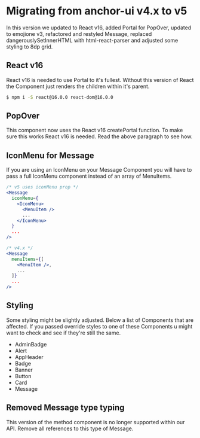 # Migrating from anchor-ui v4.x to v5
In this version we updated to React v16, added Portal for PopOver, updated to emojione v3, refactored and restyled Message, replaced dangerouslySetInnerHTML with html-react-parser and adjusted some styling to 8dp grid.

## React v16
React v16 is needed to use Portal to it's fullest. Without this version of React the Component just renders the children within it's parent.
```bash
$ npm i -S react@16.0.0 react-dom@16.0.0
```

## PopOver
This component now uses the React v16 createPortal function. To make sure this works React v16 is needed. Read the above paragraph to see how.

## IconMenu for Message
If you are using an IconMenu on your Message Component you will have to pass a full IconMenu component instead of an array of MenuItems.
```jsx
/* v5 uses iconMenu prop */
<Message
  iconMenu={
    <IconMenu>
      <MenuItem />
      ...
    </IconMenu>
  }
  ...
/>

/* v4.x */
<Message
  menuItems={[
    <MenuItem />,
    ...
  ]}
  ...
/>
```

## Styling
Some styling might be slightly adjusted. Below a list of Components that are affected. If you passed override styles to one of these Components u might want to check and see if they're still the same.

- AdminBadge
- Alert
- AppHeader
- Badge
- Banner
- Button
- Card
- Message

## Removed Message type typing
This version of the method component is no longer supported within our API. Remove all references to this type of Message.
